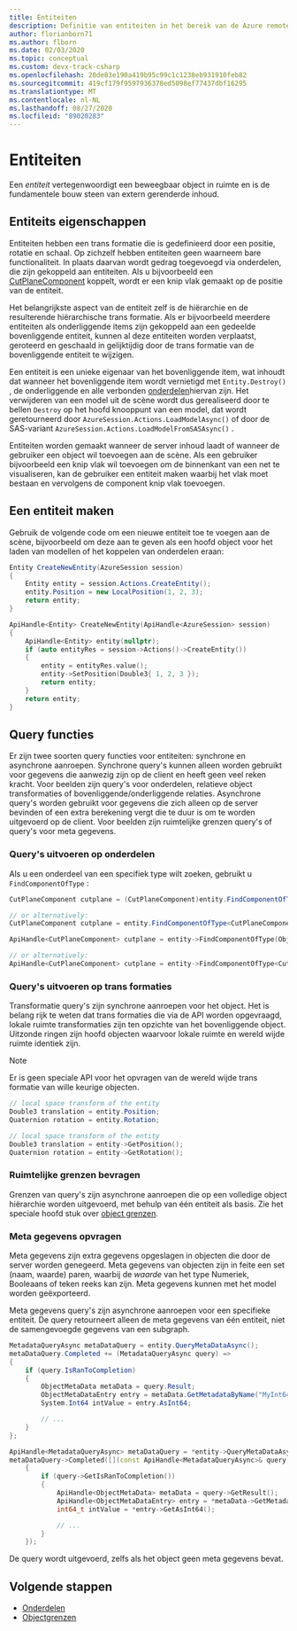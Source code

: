 ```yaml
---
title: Entiteiten
description: Definitie van entiteiten in het bereik van de Azure remote rendering API
author: florianborn71
ms.author: flborn
ms.date: 02/03/2020
ms.topic: conceptual
ms.custom: devx-track-csharp
ms.openlocfilehash: 20de83e190a419b95c99c1c1238eb931910feb82
ms.sourcegitcommit: 419cf179f9597936378ed5098ef77437dbf16295
ms.translationtype: MT
ms.contentlocale: nl-NL
ms.lasthandoff: 08/27/2020
ms.locfileid: "89020283"
---
```

# <a name="entities"></a>Entiteiten

Een *entiteit* vertegenwoordigt een beweegbaar object in ruimte en is de fundamentele bouw steen van extern gerenderde inhoud.

## <a name="entity-properties"></a>Entiteits eigenschappen

Entiteiten hebben een trans formatie die is gedefinieerd door een positie, rotatie en schaal. Op zichzelf hebben entiteiten geen waarneem bare functionaliteit. In plaats daarvan wordt gedrag toegevoegd via onderdelen, die zijn gekoppeld aan entiteiten. Als u bijvoorbeeld een [CutPlaneComponent](../overview/features/cut-planes.md)  koppelt, wordt er een knip vlak gemaakt op de positie van de entiteit.

Het belangrijkste aspect van de entiteit zelf is de hiërarchie en de resulterende hiërarchische trans formatie. Als er bijvoorbeeld meerdere entiteiten als onderliggende items zijn gekoppeld aan een gedeelde bovenliggende entiteit, kunnen al deze entiteiten worden verplaatst, geroteerd en geschaald in gelijktijdig door de trans formatie van de bovenliggende entiteit te wijzigen.

Een entiteit is een unieke eigenaar van het bovenliggende item, wat inhoudt dat wanneer het bovenliggende item wordt vernietigd met `Entity.Destroy()` , de onderliggende en alle verbonden [onderdelen](components.md)hiervan zijn. Het verwijderen van een model uit de scène wordt dus gerealiseerd door te bellen `Destroy` op het hoofd knooppunt van een model, dat wordt geretourneerd door `AzureSession.Actions.LoadModelAsync()` of door de SAS-variant `AzureSession.Actions.LoadModelFromSASAsync()` .

Entiteiten worden gemaakt wanneer de server inhoud laadt of wanneer de gebruiker een object wil toevoegen aan de scène. Als een gebruiker bijvoorbeeld een knip vlak wil toevoegen om de binnenkant van een net te visualiseren, kan de gebruiker een entiteit maken waarbij het vlak moet bestaan en vervolgens de component knip vlak toevoegen.

## <a name="create-an-entity"></a>Een entiteit maken

Gebruik de volgende code om een nieuwe entiteit toe te voegen aan de scène, bijvoorbeeld om deze aan te geven als een hoofd object voor het laden van modellen of het koppelen van onderdelen eraan:

```cs
Entity CreateNewEntity(AzureSession session)
{
    Entity entity = session.Actions.CreateEntity();
    entity.Position = new LocalPosition(1, 2, 3);
    return entity;
}
```

```cpp
ApiHandle<Entity> CreateNewEntity(ApiHandle<AzureSession> session)
{
    ApiHandle<Entity> entity(nullptr);
    if (auto entityRes = session->Actions()->CreateEntity())
    {
        entity = entityRes.value();
        entity->SetPosition(Double3{ 1, 2, 3 });
        return entity;
    }
    return entity;
}
```

## <a name="query-functions"></a>Query functies

Er zijn twee soorten query functies voor entiteiten: synchrone en asynchrone aanroepen. Synchrone query's kunnen alleen worden gebruikt voor gegevens die aanwezig zijn op de client en heeft geen veel reken kracht. Voor beelden zijn query's voor onderdelen, relatieve object transformaties of bovenliggende/onderliggende relaties. Asynchrone query's worden gebruikt voor gegevens die zich alleen op de server bevinden of een extra berekening vergt die te duur is om te worden uitgevoerd op de client. Voor beelden zijn ruimtelijke grenzen query's of query's voor meta gegevens.

### <a name="querying-components"></a>Query's uitvoeren op onderdelen

Als u een onderdeel van een specifiek type wilt zoeken, gebruikt u `FindComponentOfType` :

```cs
CutPlaneComponent cutplane = (CutPlaneComponent)entity.FindComponentOfType(ObjectType.CutPlaneComponent);

// or alternatively:
CutPlaneComponent cutplane = entity.FindComponentOfType<CutPlaneComponent>();
```

```cpp
ApiHandle<CutPlaneComponent> cutplane = entity->FindComponentOfType(ObjectType::CutPlaneComponent)->as<CutPlaneComponent>();

// or alternatively:
ApiHandle<CutPlaneComponent> cutplane = entity->FindComponentOfType<CutPlaneComponent>();
```

### <a name="querying-transforms"></a>Query's uitvoeren op trans formaties

Transformatie query's zijn synchrone aanroepen voor het object. Het is belang rijk te weten dat trans formaties die via de API worden opgevraagd, lokale ruimte transformaties zijn ten opzichte van het bovenliggende object. Uitzonde ringen zijn hoofd objecten waarvoor lokale ruimte en wereld wijde ruimte identiek zijn.

> [!NOTE]
> Er is geen speciale API voor het opvragen van de wereld wijde trans formatie van wille keurige objecten.

```cs
// local space transform of the entity
Double3 translation = entity.Position;
Quaternion rotation = entity.Rotation;
```

```cpp
// local space transform of the entity
Double3 translation = entity->GetPosition();
Quaternion rotation = entity->GetRotation();
```


### <a name="querying-spatial-bounds"></a>Ruimtelijke grenzen bevragen

Grenzen van query's zijn asynchrone aanroepen die op een volledige object hiërarchie worden uitgevoerd, met behulp van één entiteit als basis. Zie het speciale hoofd stuk over [object grenzen](object-bounds.md).

### <a name="querying-metadata"></a>Meta gegevens opvragen

Meta gegevens zijn extra gegevens opgeslagen in objecten die door de server worden genegeerd. Meta gegevens van objecten zijn in feite een set (naam, waarde) paren, waarbij de _waarde_ van het type Numeriek, Booleaans of teken reeks kan zijn. Meta gegevens kunnen met het model worden geëxporteerd.

Meta gegevens query's zijn asynchrone aanroepen voor een specifieke entiteit. De query retourneert alleen de meta gegevens van één entiteit, niet de samengevoegde gegevens van een subgraph.

```cs
MetadataQueryAsync metaDataQuery = entity.QueryMetaDataAsync();
metaDataQuery.Completed += (MetadataQueryAsync query) =>
{
    if (query.IsRanToCompletion)
    {
        ObjectMetaData metaData = query.Result;
        ObjectMetaDataEntry entry = metaData.GetMetadataByName("MyInt64Value");
        System.Int64 intValue = entry.AsInt64;

        // ...
    }
};
```

```cpp
ApiHandle<MetadataQueryAsync> metaDataQuery = *entity->QueryMetaDataAsync();
metaDataQuery->Completed([](const ApiHandle<MetadataQueryAsync>& query)
    {
        if (query->GetIsRanToCompletion())
        {
            ApiHandle<ObjectMetaData> metaData = query->GetResult();
            ApiHandle<ObjectMetaDataEntry> entry = *metaData->GetMetadataByName("MyInt64Value");
            int64_t intValue = *entry->GetAsInt64();

            // ...
        }
    });
```

De query wordt uitgevoerd, zelfs als het object geen meta gegevens bevat.

## <a name="next-steps"></a>Volgende stappen

* [Onderdelen](components.md)
* [Objectgrenzen](object-bounds.md)
